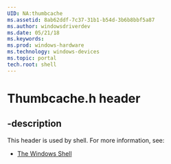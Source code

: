```yaml
---
UID: NA:thumbcache
ms.assetid: 8ab62ddf-7c37-31b1-b54d-3b6b8bbf5a87
ms.author: windowsdriverdev
ms.date: 05/21/18
ms.keywords: 
ms.prod: windows-hardware
ms.technology: windows-devices
ms.topic: portal
tech.root: shell
---
```


# Thumbcache.h header


## -description


This header is used by shell. For more information, see:

- [The Windows Shell](../_shell/index.md)